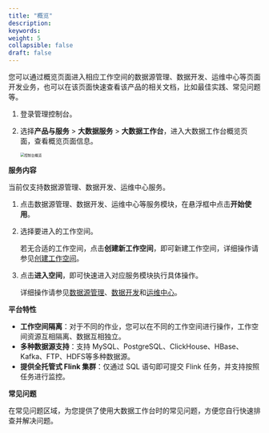 ```yaml
---
title: "概览"
description:  
keywords: 
weight: 5
collapsible: false
draft: false
---
```

   
您可以通过概览页面进入相应工作空间的数据源管理、数据开发、运维中心等页面开发业务，也可以在该页面快速查看该产品的相关文档，比如最佳实践、常见问题等。

1. 登录管理控制台。
2. 选择**产品与服务** > **大数据服务** > **大数据工作台**，进入大数据工作台概览页面，查看概览页面信息。
   
   <img src="../../_images/console_overview.png" alt="控制台概览" style="zoom:50%;" />

**服务内容**

当前仅支持数据源管理、数据开发、运维中心服务。

1. 点击数据源管理、数据开发、运维中心等服务模块，在悬浮框中点击**开始使用**。
2. 选择要进入的工作空间。   
   
   若无合适的工作空间，点击**创建新工作空间**，即可新建工作空间，详细操作请参见[创建工作空间](../../prepare/create_workspace)。

3. 点击**进入空间**，即可快速进入对应服务模块执行具体操作。   
   
   详细操作请参见[数据源管理]()、[数据开发]()和[运维中心]()。

**平台特性**

- **工作空间隔离**：对于不同的作业，您可以在不同的工作空间进行操作，工作空间资源互相隔离、数据互相独立。
- **多种数据源支持**：支持 MySQL、PostgreSQL、ClickHouse、HBase、Kafka、FTP、HDFS等多种数据源。
- **提供全托管式 Flink 集群**：仅通过 SQL 语句即可提交 Flink 任务，并支持按照任务进行监控。


**常见问题**

在常见问题区域，为您提供了使用大数据工作台时的常见问题，方便您自行快速排查并解决问题。

    